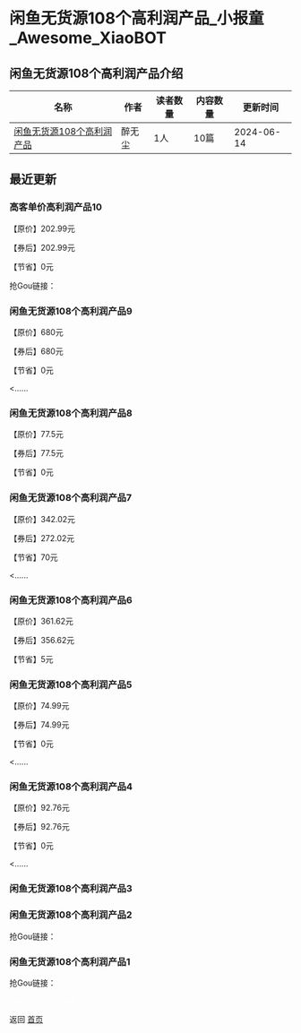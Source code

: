 # 闲鱼无货源108个高利润产品_小报童_Awesome_XiaoBOT

## 闲鱼无货源108个高利润产品介绍
>   
  


|名称|作者|读者数量|内容数量|更新时间|
|---|---|---|---|---|
|[闲鱼无货源108个高利润产品](https://xiaobot.net/p/huafei869?refer=9c3f1c95-a052-465a-9902-f6d75080262a)|醉无尘|1人|10篇|2024-06-14|

## 最近更新
### 高客单价高利润产品10

【原价】202.99元

【券后】202.99元

【节省】0元

抢Gou链接：

### 闲鱼无货源108个高利润产品9

【原价】680元

【券后】680元

【节省】0元

<......

### 闲鱼无货源108个高利润产品8

【原价】77.5元

【券后】77.5元

【节省】0元

### 闲鱼无货源108个高利润产品7

【原价】342.02元

【券后】272.02元

【节省】70元

<......

### 闲鱼无货源108个高利润产品6

【原价】361.62元

【券后】356.62元

【节省】5元

### 闲鱼无货源108个高利润产品5

【原价】74.99元

【券后】74.99元

【节省】0元

<......

### 闲鱼无货源108个高利润产品4

【原价】92.76元

【券后】92.76元

【节省】0元

<......

### 闲鱼无货源108个高利润产品3

### 闲鱼无货源108个高利润产品2

抢Gou链接：

### 闲鱼无货源108个高利润产品1

抢Gou链接：


<a href="https://github.com/Reno9527/awesome-xiaobot" style="color: white; text-decoration: none;">awesome-xiaobot</a>

返回 [首页](../README.md)
